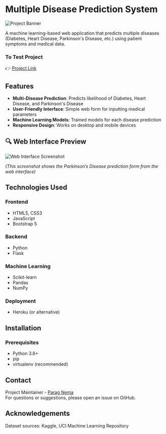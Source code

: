 # Multiple Disease Prediction System

![Project Banner](https://redresscompliance.com/wp-content/uploads/2024/05/Role-of-AI-in-Disease-Prediction-1024x585.webp)

A machine learning-based web application that predicts multiple diseases (Diabetes, Heart Disease, Parkinson's Disease, etc.) using patient symptoms and medical data.

### To Test Project

👉 [Project Link](https://multiple-disease-prediction---system.streamlit.app/)

## Features

- **Multi-Disease Prediction**: Predicts likelihood of Diabetes, Heart Disease, and Parkinson's Disease  
- **User-Friendly Interface**: Simple web form for inputting medical parameters  
- **Machine Learning Models**: Trained models for each disease prediction  
- **Responsive Design**: Works on desktop and mobile devices  

## 🔍 Web Interface Preview

![Web Interface Screenshot](https://github.com/paragnema1/Multiple_Disease_Prediction_System/blob/main/assets/parkinsons_ui.png)

*(This screenshot shows the Parkinson’s Disease prediction form from the web interface)*

## Technologies Used

### Frontend
- HTML5, CSS3  
- JavaScript  
- Bootstrap 5  

### Backend
- Python  
- Flask  

### Machine Learning
- Scikit-learn  
- Pandas  
- NumPy  

### Deployment
- Heroku (or alternative)  

## Installation

### Prerequisites
- Python 3.8+  
- pip  
- virtualenv (recommended)


## Contact

Project Maintainer - [Parag Nema](https://github.com/paragnema1)  
For questions or suggestions, please open an issue on GitHub.

## Acknowledgements

Dataset sources: Kaggle, UCI Machine Learning Repository
